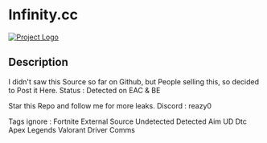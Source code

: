 # Infinity.cc

[![Project Logo](https://cdn.discordapp.com/attachments/1147256148819451936/1180605967067529216/githubrepo.png?ex=657e07fd&is=656b92fd&hm=74c7fdff65e8d13351f945c793486f01d7b0b2a21551cdf9b7f98886bb9c2aeb&)](https://infinity.cc)

## Description

I didn't saw this Source so far on Github, but People selling this, so decided to Post it Here.
Status : Detected on EAC & BE

Star this Repo and follow me for more leaks.
Discord : reazy0


Tags ignore : 
Fortnite
External
Source
Undetected
Detected
Aim
UD 
Dtc
Apex Legends
Valorant
Driver
Comms
